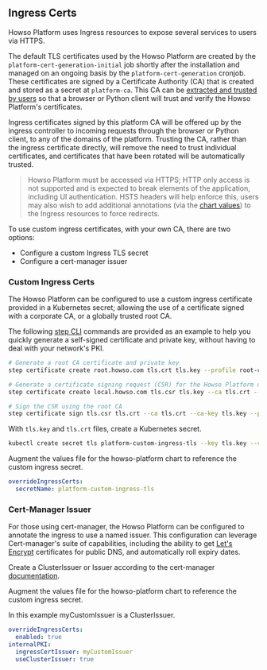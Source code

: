## Ingress Certs

Howso Platform uses Ingress resources to expose several services to users via HTTPS.

The default TLS certificates used by the Howso Platform are created by the `platform-cert-generation-initial` job shortly after the installation and managed on an ongoing basis by the `platform-cert-generation` cronjob.  These certificates are signed by a Certificate Authority (CA) that is created and stored as a secret at `platform-ca`.  This CA can be [extracted and trusted by users](../common/README.md#trust-the-certs) so that a browser or Python client will trust and verify the Howso Platform's certificates. 

Ingress certificates signed by this platform CA will be offered up by the ingress controller to incoming requests through the browser or Python client, to any of the domains of the platform.  Trusting the CA, rather than the ingress certificate directly, will remove the need to trust individual certificates, and certificates that have been rotated will be automatically trusted. 

> Howso Platform must be accessed via HTTPS; HTTP only access is not supported and is expected to break elements of the application, including UI authentication.  HSTS headers will help enforce this, users may also wish to add additional annotations (via the [chart values](../common/README.md#howso-platform-helm-chart-values)) to the Ingress resources to force redirects.


To use custom ingress certificates, with your own CA, there are two options:
- Configure a custom Ingress TLS secret 
- Configure a cert-manager issuer


### Custom Ingress Certs
The Howso Platform can be configured to use a custom ingress certificate provided in a Kubernetes secret; allowing the use of a certificate signed with a corporate CA, or a globally trusted root CA.  

The following [step CLI](https://smallstep.com/docs/step-cli/) commands are provided as an example to help you quickly generate a self-signed certificate and private key, without having to deal with your network's PKI.
```sh
# Generate a root CA certificate and private key
step certificate create root.howso.com tls.crt tls.key --profile root-ca --no-password --insecure

# Generate a certificate signing request (CSR) for the Howso Platform domain
step certificate create local.howso.com tls.csr tls.key --ca tls.crt --ca-key tls.key --profile leaf --no-password --insecure --not-after 8760h

# Sign the CSR using the root CA
step certificate sign tls.csr tls.crt --ca tls.crt --ca-key tls.key --profile leaf --no-password --insecure --not-after 8760h
```

With `tls.key` and `tls.crt` files, create a Kubernetes secret.

```sh
kubectl create secret tls platform-custom-ingress-tls --key tls.key --cert tls.crt
```

Augment the values file for the howso-platform chart to reference the custom ingress secret. 
```yaml
overrideIngressCerts:
  secretName: platform-custom-ingress-tls
```

### Cert-Manager Issuer
For those using cert-manager, the Howso Platform can be configured to annotate the ingress to use a named issuer.  This configuration can leverage Cert-manager's suite of capabilities, including the ability to get [Let's Encrypt](https://letsencrypt.org/) certificates for public DNS, and automatically roll expiry dates. 

Create a ClusterIssuer or Issuer according to the cert-manager [documentation](https://cert-manager.io/docs/concepts/issuer/).  


Augment the values file for the howso-platform chart to reference the custom ingress secret. 

In this example myCustomIssuer is a ClusterIssuer. 

```yaml
overrideIngressCerts:
  enabled: true
internalPKI:
  ingressCertIssuer: myCustomIssuer 
  useClusterIssuer: true 
```


